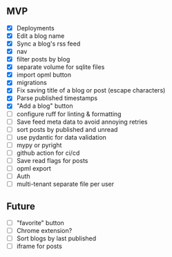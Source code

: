 ## MVP
- [x] Deployments
- [x] Edit a blog name
- [x] Sync a blog's rss feed
- [x] nav
- [x] filter posts by blog
- [x] separate volume for sqlite files
- [x] import opml button
- [x] migrations
- [x] Fix saving title of a blog or post (escape characters)
- [x] Parse published timestamps
- [x] "Add a blog" button
- [ ] configure ruff for linting & formatting
- [ ] Save feed meta data to avoid annoying retries
- [ ] sort posts by published and unread
- [ ] use pydantic for data validation
- [ ] mypy or pyright
- [ ] github action for ci/cd
- [ ] Save read flags for posts
- [ ] opml export
- [ ] Auth 
- [ ] multi-tenant separate file per user

## Future
- [ ] "favorite" button
- [ ] Chrome extension?
- [ ] Sort blogs by last published
- [ ] iframe for posts
